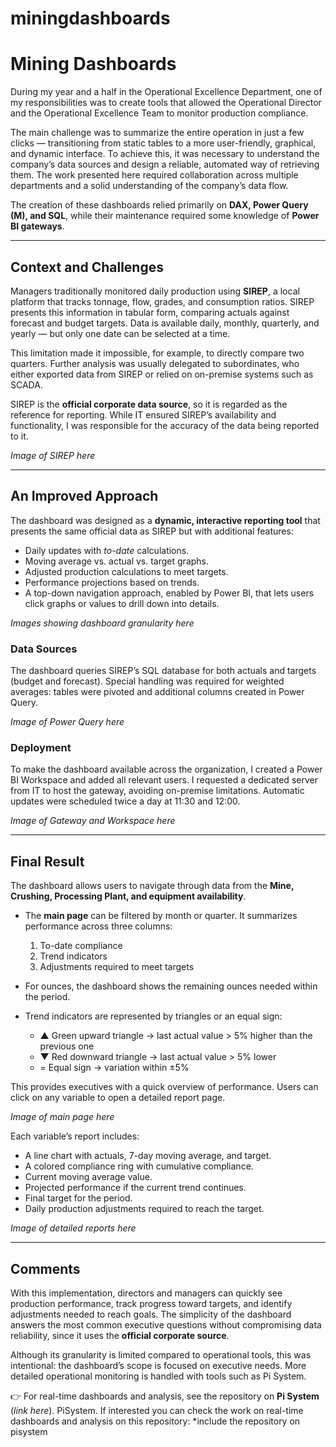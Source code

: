 # miningdashboards
# Mining Dashboards

During my year and a half in the Operational Excellence Department, one of my responsibilities was to create tools that allowed the Operational Director and the Operational Excellence Team to monitor production compliance.

The main challenge was to summarize the entire operation in just a few clicks — transitioning from static tables to a more user-friendly, graphical, and dynamic interface. To achieve this, it was necessary to understand the company’s data sources and design a reliable, automated way of retrieving them. The work presented here required collaboration across multiple departments and a solid understanding of the company’s data flow.

The creation of these dashboards relied primarily on **DAX, Power Query (M), and SQL**, while their maintenance required some knowledge of **Power BI gateways**.

---

## Context and Challenges

Managers traditionally monitored daily production using **SIREP**, a local platform that tracks tonnage, flow, grades, and consumption ratios. SIREP presents this information in tabular form, comparing actuals against forecast and budget targets. Data is available daily, monthly, quarterly, and yearly — but only one date can be selected at a time.

This limitation made it impossible, for example, to directly compare two quarters. Further analysis was usually delegated to subordinates, who either exported data from SIREP or relied on on-premise systems such as SCADA.

SIREP is the **official corporate data source**, so it is regarded as the reference for reporting. While IT ensured SIREP’s availability and functionality, I was responsible for the accuracy of the data being reported to it.

*Image of SIREP here*

---

## An Improved Approach

The dashboard was designed as a **dynamic, interactive reporting tool** that presents the same official data as SIREP but with additional features:

* Daily updates with *to-date* calculations.
* Moving average vs. actual vs. target graphs.
* Adjusted production calculations to meet targets.
* Performance projections based on trends.
* A top-down navigation approach, enabled by Power BI, that lets users click graphs or values to drill down into details.

*Images showing dashboard granularity here*

### Data Sources

The dashboard queries SIREP’s SQL database for both actuals and targets (budget and forecast). Special handling was required for weighted averages: tables were pivoted and additional columns created in Power Query.

*Image of Power Query here*

### Deployment

To make the dashboard available across the organization, I created a Power BI Workspace and added all relevant users. I requested a dedicated server from IT to host the gateway, avoiding on-premise limitations. Automatic updates were scheduled twice a day at 11:30 and 12:00.

*Image of Gateway and Workspace here*

---

## Final Result

The dashboard allows users to navigate through data from the **Mine, Crushing, Processing Plant, and equipment availability**.

* The **main page** can be filtered by month or quarter. It summarizes performance across three columns:

  1. To-date compliance
  2. Trend indicators
  3. Adjustments required to meet targets

* For ounces, the dashboard shows the remaining ounces needed within the period.

* Trend indicators are represented by triangles or an equal sign:

  * ▲ Green upward triangle → last actual value > 5% higher than the previous one
  * ▼ Red downward triangle → last actual value > 5% lower
  * = Equal sign → variation within ±5%

This provides executives with a quick overview of performance. Users can click on any variable to open a detailed report page.

*Image of main page here*

Each variable’s report includes:

* A line chart with actuals, 7-day moving average, and target.
* A colored compliance ring with cumulative compliance.
* Current moving average value.
* Projected performance if the current trend continues.
* Final target for the period.
* Daily production adjustments required to reach the target.

*Image of detailed reports here*

---

## Comments

With this implementation, directors and managers can quickly see production performance, track progress toward targets, and identify adjustments needed to reach goals. The simplicity of the dashboard answers the most common executive questions without compromising data reliability, since it uses the **official corporate source**.

Although its granularity is limited compared to operational tools, this was intentional: the dashboard’s scope is focused on executive needs. More detailed operational monitoring is handled with tools such as Pi System.

👉 For real-time dashboards and analysis, see the repository on **Pi System** (*link here*).
 PiSystem. If interested you can check the work on real-time dashboards and analysis on this repository: *include the repository on pisystem 
